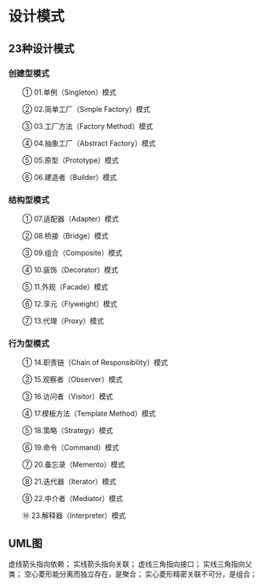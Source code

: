 # 设计模式



## 23种设计模式

### 创建型模式

　　① 01.单例（Singleton）模式

　　② 02.简单工厂（Simple Factory）模式

　　③ 03.工厂方法（Factory Method）模式

　　④ 04.抽象工厂（Abstract Factory）模式

　　⑤ 05.原型（Prototype）模式

　　⑥ 06.建造者（Builder）模式

### 结构型模式

　　① 07.适配器（Adapter）模式

　　② 08.桥接（Bridge）模式

　　③ 09.组合（Composite）模式

　　④ 10.装饰（Decorator）模式

　　⑤ 11.外观（Facade）模式

　　⑥ 12.享元（Flyweight）模式

　　⑦ 13.代理（Proxy）模式

### 行为型模式

　　① 14.职责链（Chain of Responsibility）模式

　　② 15.观察者（Observer）模式

　　③ 16.访问者（Visitor）模式

　　④ 17.模板方法（Template Method）模式

　　⑤ 18.策略（Strategy）模式

　　⑥ 19.命令（Command）模式

　　⑦ 20.备忘录（Memento）模式

　　⑧ 21.迭代器（Iterator）模式

　　⑨ 22.中介者（Mediator）模式

　　⑩ 23.解释器（Interpreter）模式



## UML图

虚线箭头指向依赖；
实线箭头指向关联；
虚线三角指向接口；
实线三角指向父类；
空心菱形能分离而独立存在，是聚合；
实心菱形精密关联不可分，是组合；